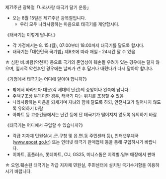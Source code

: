 제71주년 광복절「나라사랑 태극기 달기 운동」

- 오는 8월 15일은 제71주년 광복절입니다.
  - 우리 모두 나라사랑하는 마음으로 태극기를 게양합시다.

《태극기는 이렇게 답니다.》
- 각 가정에서는 8. 15.(월), 07:00부터 18:00까지 태극기를 달도록 합시다.
- 태극기는 ｢대한민국 국기법｣ 제8조에 따라 매일・24시간 달 수 있음

☆ 심한 비․바람(악천후) 등으로 국기의 존엄성이 훼손될 우려가 있는 경우에는 달지 않으며, 일시적 악천후인 경우에는 날씨가 갠 후 달거나 내렸다가 다시 달아야 합니다.

《가정에서 태극기는 어디에 달아야 합니까?》
- 밖에서 바라보아 대문(각 세대의 난간)의 중앙이나 왼쪽에 답니다.
- 주택구조상 부득이한 경우, 태극기 다는 위치를 조정할 수 있음
- 나라사랑하는 마음을 되새기며 자녀와 함께 달도록 하되, 안전사고가 일어나지 않도록 유의하기 바람
- 아파트 등 고층건물에서는 난간 등에 단 태극기가 떨어지지 않도록 유의하기 바람

《태극기는 어디에서 구입할 수 있습니까?》
- 각급 지자체 민원실(시․군․구청 및 읍․면․동 주민센터 등), 인터넷우체국(www.epost.go.kr) 또는 인터넷 태극기 판매업체 등을 통해 구입하시기 바랍니다.
- 이마트, 홈플러스, 롯데마트, CU, GS25, 미니스톱은 지역별․일부 매장에서 판매

☆ 오염․훼손된 태극기는 각급 지자체 민원실, 주민센터에 설치된 국기수거함을 이용하시기 바랍니다.